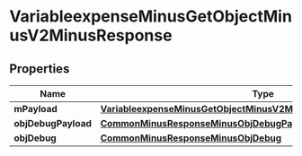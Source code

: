 
# VariableexpenseMinusGetObjectMinusV2MinusResponse

## Properties
Name | Type | Description | Notes
------------ | ------------- | ------------- | -------------
**mPayload** | [**VariableexpenseMinusGetObjectMinusV2MinusResponseMinusMPayload**](VariableexpenseMinusGetObjectMinusV2MinusResponseMinusMPayload.md) |  | 
**objDebugPayload** | [**CommonMinusResponseMinusObjDebugPayload**](CommonMinusResponseMinusObjDebugPayload.md) |  |  [optional]
**objDebug** | [**CommonMinusResponseMinusObjDebug**](CommonMinusResponseMinusObjDebug.md) |  |  [optional]



